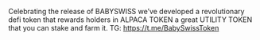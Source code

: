 Celebrating the release of BABYSWISS we’ve developed a revolutionary defi token that rewards holders in ALPACA TOKEN a great UTILITY TOKEN that you can stake and farm it.
TG: https://t.me/BabySwissToken
